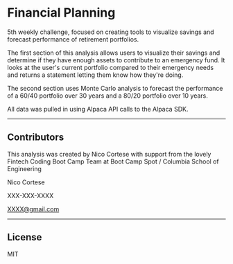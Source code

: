 
# Financial Planning
5th weekly challenge, focused on creating tools to visualize savings and forecast performance of retirement portfolios.

The first section of this analysis allows users to visualize their savings and determine if they have enough assets to contribute to an emergency fund. It looks at the user's current portfolio compared to their emergency needs and returns a statement letting them know how they're doing.

The second section uses Monte Carlo analysis to forecast the performance of a 60/40 portfolio over 30 years and a 80/20 portfolio over 10 years.

All data was pulled in using Alpaca API calls to the Alpaca SDK.

---

## Contributors

This analysis was created by Nico Cortese with support from the lovely Fintech Coding Boot Camp Team at Boot Camp Spot / Columbia School of Engineering

Nico Cortese

XXX-XXX-XXXX

XXXX@gmail.com

---

## License

MIT